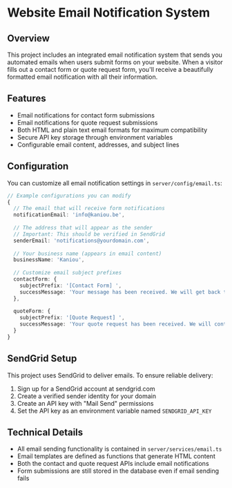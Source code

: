 # Website Email Notification System

## Overview
This project includes an integrated email notification system that sends you automated emails when users submit forms on your website. When a visitor fills out a contact form or quote request form, you'll receive a beautifully formatted email notification with all their information.

## Features
- Email notifications for contact form submissions
- Email notifications for quote request submissions
- Both HTML and plain text email formats for maximum compatibility
- Secure API key storage through environment variables
- Configurable email content, addresses, and subject lines

## Configuration
You can customize all email notification settings in `server/config/email.ts`:

```typescript
// Example configurations you can modify
{
  // The email that will receive form notifications
  notificationEmail: 'info@kaniou.be',
  
  // The address that will appear as the sender 
  // Important: This should be verified in SendGrid
  senderEmail: 'notifications@yourdomain.com',
  
  // Your business name (appears in email content)
  businessName: 'Kaniou',
  
  // Customize email subject prefixes
  contactForm: {
    subjectPrefix: '[Contact Form] ',
    successMessage: 'Your message has been received. We will get back to you soon.',
  },
  
  quoteForm: {
    subjectPrefix: '[Quote Request] ',
    successMessage: 'Your quote request has been received. We will contact you shortly with a quote.',
  }
}
```

## SendGrid Setup
This project uses SendGrid to deliver emails. To ensure reliable delivery:

1. Sign up for a SendGrid account at sendgrid.com
2. Create a verified sender identity for your domain
3. Create an API key with "Mail Send" permissions
4. Set the API key as an environment variable named `SENDGRID_API_KEY`

## Technical Details
- All email sending functionality is contained in `server/services/email.ts`
- Email templates are defined as functions that generate HTML content
- Both the contact and quote request APIs include email notifications
- Form submissions are still stored in the database even if email sending fails